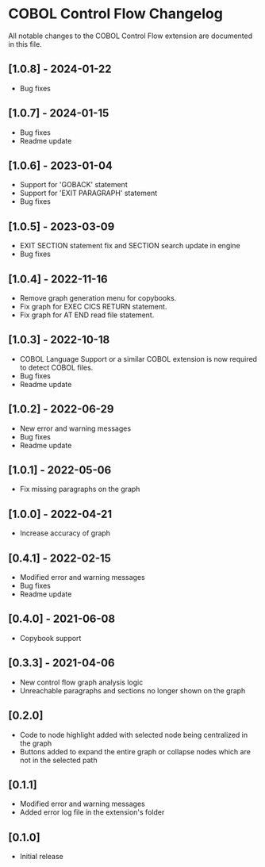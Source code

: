 # COBOL Control Flow Changelog

All notable changes to the COBOL Control Flow extension are documented in this file.

## [1.0.8] - 2024-01-22
- Bug fixes

## [1.0.7] - 2024-01-15
- Bug fixes
- Readme update

## [1.0.6] - 2023-01-04
- Support for 'GOBACK' statement
- Support for 'EXIT PARAGRAPH' statement
- Bug fixes

## [1.0.5] - 2023-03-09
- EXIT SECTION statement fix and SECTION search update in engine
- Bug fixes

## [1.0.4] - 2022-11-16
- Remove graph generation menu for copybooks.
- Fix graph for EXEC CICS RETURN statement.
- Fix graph for AT END read file statement.

## [1.0.3] - 2022-10-18
- COBOL Language Support or a similar COBOL extension is now required to detect COBOL files.
- Bug fixes
- Readme update

## [1.0.2] - 2022-06-29
- New error and warning messages
- Bug fixes
- Readme update

## [1.0.1] - 2022-05-06
- Fix missing paragraphs on the graph

## [1.0.0] - 2022-04-21
- Increase accuracy of graph

## [0.4.1] - 2022-02-15
- Modified error and warning messages
- Bug fixes
- Readme update

## [0.4.0] - 2021-06-08

- Copybook support

## [0.3.3] - 2021-04-06

- New control flow graph analysis logic
- Unreachable paragraphs and sections no longer shown on the graph

## [0.2.0]

- Code to node highlight added with selected node being centralized in the graph
- Buttons added to expand the entire graph or collapse nodes which are not in the selected path

## [0.1.1]

- Modified error and warning messages
- Added error log file in the extension's folder

## [0.1.0]

- Initial release
